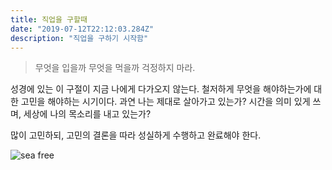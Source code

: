 ```yaml
---
title: 직업을 구할때
date: "2019-07-12T22:12:03.284Z"
description: "직업을 구하기 시작함"
---
```


>무엇을 입을까 무엇을 먹을까 걱정하지 마라.

성경에 있는 이 구절이 지금 나에게 다가오지 않는다. 철저하게 무엇을 해야하는가에 대한 고민을 해야하는 시기이다. 과연 나는 제대로 살아가고 있는가? 시간을 의미 있게 쓰며, 세상에 나의 목소리를 내고 있는가?

많이 고민하되, 고민의 결론을 따라 성실하게 수행하고 완료해야 한다.

![sea free](https://images.unsplash.com/photo-1562826772-be179f321470?ixlib=rb-1.2.1&auto=format&fit=crop&w=1000&q=80)
